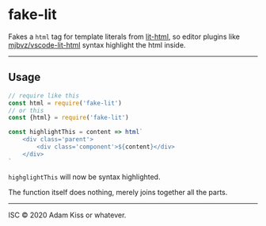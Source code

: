 # fake-lit

Fakes a `html` tag for template literals from [lit-html](https://github.com/Polymer/lit-html), so editor plugins like [mjbvz/vscode-lit-html](https://github.com/mjbvz/vscode-lit-html) syntax highlight the html inside.

---

## Usage

``` javascript
// require like this
const html = require('fake-lit')
// or this
const {html} = require('fake-lit')

const highlightThis = content => html`
    <div class='parent'>
        <div class='component'>${content}</div>
    </div>
`
```

`highglightThis` will now be syntax highlighted.

The function itself does nothing, merely joins together all the parts.

---

ISC © 2020 Adam Kiss or whatever.


